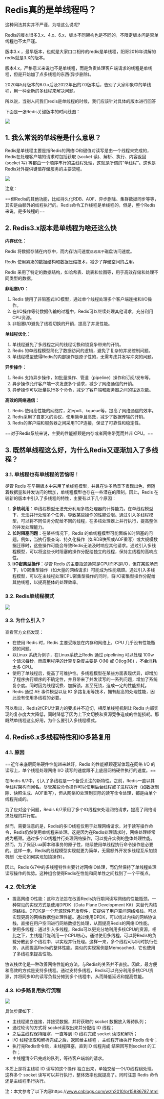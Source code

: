 # Redis真的是单线程吗？

这种问法其实并不严谨，为啥这么说呢?

Redis的版本很多3.x、4.x、6.x，版本不同架构也是不同的，不限定版本问是否单线程也不太严谨。

版本3.x ，最早版本，也就是大家口口相传的redis是单线程，阳哥2016年讲解的redis就是3.X的版本。 

版本4.x，严格意义来说也不是单线程，而是负责处理客户端请求的线程是单线程，但是开始加了点多线程的东西(异步删除)。

2020年5月版本的6.0.x后及2022年出的7.0版本后，告别了大家印象中的单线程，用一种全新的多线程来解决问题。

所以说，当别人问我们redis是单线程的时候，我们应该针对具体的版本进行回答

下面是一张Redis关键版本的时间线图：

![](D:\桌面\note\redis文章\images\525.7.png)

## 1. 我么常说的单线程是什么意思？

Redis是单线程主要是指Redis的网络IO和键值对读写是由一个线程来完成的，Redis在处理客户端的请求时包括获取 (socket 读)、解析、执行、内容返回 (socket 写) 等都由一个顺序串行的主线程处理，这就是所谓的“单线程”。这也是Redis对外提供键值存储服务的主要流程。

![](D:\桌面\note\redis文章\images\525.8.png)

注意：

==但Redis的其他功能，比如持久化RDB、AOF、异步删除、集群数据同步等等，其实是由额外的线程执行的。Redis命令工作线程是单线程的，但是，整个Redis来说，是多线程的==

## 2. Redis3.x版本是单线程为啥还这么快

**内存优化：**

Redis 将数据存储在内存中，而内存访问速度`远远高于`磁盘访问速度。

Redis 使用紧凑的数据结构和数据压缩技术，减少了存储空间的占用。

Redis 采用了特定的数据结构，如哈希表、跳表和位图等，用于高效存储和处理不同类型的数据。

**非阻塞I/O：**

1. Redis 使用了非阻塞式I/O模型，通过单个线程处理多个客户端连接和I/O操作。
2. 在I/O操作等待数据传输的过程中，Redis可以继续处理其他请求，充分利用CPU资源。
3. 非阻塞I/O避免了线程切换的开销，提高了并发性能。

**单线程优化：**

1. 单线程避免了多线程之间的线程切换和锁竞争带来的开销。
2. Redis 的单线程模型简化了数据访问的逻辑，避免了复杂的并发控制问题。
3. 单线程模型使得Redis的内部操作是原子性的，无需考虑并发写冲突的问题。

**异步操作：**

1. Redis 支持异步操作，如批量操作、管道（pipeline）操作和订阅/发布等。
2. 异步操作允许客户端一次发送多个请求，减少了网络通信的开销。
3. 异步操作可以批量执行多个命令，减少了客户端和服务器之间的往返次数。

**高效的网络通信：**

1. Redis 使用高性能的网络库，如epoll、kqueue等，提高了网络通信的效率。
2. Redis采用了自定义的协议，使用简单且高效，减少了数据传输的开销。
3. Redis的客户端和服务器之间采用TCP连接，保证了可靠性和稳定性。

==对于Redis系统来说，主要的性能瓶颈是内存或者网络带宽而并非 CPU。==

## 3. 既然单线程这么好，为什么Redis又逐渐加入了多线程？

### 3.1. 单线程也有单线程的苦恼呀！

尽管 Redis 在早期版本中采用了单线程模型，并且在许多场景下表现出色，但随着数据量和并发访问的增加，单线程模型也存在一些潜在的限制。因此，Redis 在较新的版本中引入了多线程的特性，主要有以下几个原因：

1. **多核利用**：单线程模型无法充分利用多核处理器的计算能力。在单线程模型下，无法并行处理多个任务，导致某些操作的性能受限。通过引入多线程模型，可以将不同任务分配给不同的线程，在多核处理器上并行执行，提高整体的并发处理能力。
2. **长时阻塞问题**：在某些情况下，Redis 的单线程模型可能面临长时阻塞的问题。例如，当执行慢查询、持久化操作（如RDB快照或AOF重写）或大规模数据迁移时，这些操作可能会导致Redis无法及时响应其他请求。通过引入多线程模型，可以将这些长时阻塞的操作分配给独立的线程，保持主线程的高响应性。
3. **I/O密集型操作**：尽管 Redis 的主要瓶颈通常是CPU而不是I/O，但在某些场景下，I/O密集型操作（如大量的网络请求）可能成为性能瓶颈。通过引入多线程模型，可以在主线程处理CPU密集型操作的同时，将I/O密集型操作分配给其他线程，以提高整体的处理效率。

### 3.2. Redis单线程模式

![](D:\桌面\note\redis文章\images\525.10.png)

### 3.3. 为什么引入？

查看官方文档发现：

- 在使用 Redis 时，Redis 主要受限是在内存和网络上，CPU 几乎没有性能瓶颈的问题。
- 以Linux 系统为例子，在Linux系统上Redis 通过 pipelining 可以处理 100w 个请求每秒，而应用程序的计算复杂度主要是 O(N) 或 O(log(N)) ，不会消耗太多 CPU。
- 使用了单线程后，提高了可维护性。多线程模型在某些方面表现优异，却增加了程序执行顺序的不确定性，并且带来了并发读写的一系列问题，增加了系统复杂度。同时因为线程切换、加解锁，甚至死锁，造成一定的性能损耗。
- Redis 通过 AE 事件模型以及 IO 多路复用等技术，拥有超高的处理性能，因此没有使用多线程的必要。

可以看出，Redis对CPU计算力的要求并不迫切，相反单线程机制让 Redis 内部实现的复杂度大大降低，同时降低了因为上下文切换和资源竞争造成的性能损耗。那既然单线程这么好用，为什么要引入多线程模式。

## 4. Redis6.x多线程特性和IO多路复用

### 4.1. 原因

==近年来底层网络硬件性能越来越好，Redis 的性能瓶颈逐渐体现在网络 I/O 的读写上，单个线程处理网络 I/O 读写的速度跟不上底层网络硬件执行的速度。==

在Redis 6/7中，引入了多线程是一个备受关注的新特性。之前，Redis一直以其单线程架构而闻名。尽管某些命令操作可以使用后台线程或子进程执行（如数据删除、快照生成、AOF重写），但从网络IO处理到实际的读写命令处理，都是由单个线程完成的。

为了应对这个问题，Redis 6/7采用了多个IO线程来处理网络请求，提高了网络请求处理的并行度。

然而，需要注意的是，Redis的多IO线程仅用于处理网络请求，对于读写操作命令，Redis仍然使用单线程来处理。这是因为在Redis处理请求时，网络处理经常成为瓶颈。通过多个IO线程并行处理网络操作，可以提升实例的整体处理性能。然而，为了保证Lua脚本和事务的原子性，继续使用单线程执行命令操作是必要的。这样一来，Redis的线程模型实现就更为简单，无需额外开发多线程互斥加锁机制（无论如何实现加锁操作）。

因此，Redis 6/7中的多线程特性主要针对网络IO处理，而仍然保持了单线程处理读写操作的优势。这种组合使得Redis在性能和简单性之间找到了一个平衡点。

### 4.2. 优化方法

- 提高网络IO性能：这种方法旨在改善Redis执行期间读写网络的性能瓶颈。一种常见的实现方式是使用DPDK（Data Plane Development Kit）来替代内核网络栈。DPDK是一个开源软件开发套件，它提供了用户空间网络堆栈，可以实现更高的网络数据包处理性能。通过使用DPDK，可以绕过内核的网络协议栈，直接在用户空间进行网络数据包处理，从而提高Redis的网络IO性能。
- 使用多线程：通过引入多线程，Redis可以更充分地利用多核CPU的资源。相比之下，主线程只能利用一个CPU核心。通过使用多线程，可以将Redis的负载分散到多个线程中，以实现并行处理。这样一来，多个线程可以同时执行任务，从而提高Redis的整体性能。类似的实现案例是Memcached，它也使用了多线程来提高性能。

协议栈优化是一种改善网络性能的方法，与Redis的关系并不直接。因此，最方便和高效的方式是支持多线程。通过支持多线程，Redis可以充分利用多核CPU资源，并将同步IO的读写负载分摊到多个线程中，从而降低延迟和提高性能。

### 4.3. IO多路复用执行流程

![](D:\桌面\note\redis文章\images\525.9.png)

具体步骤如下：

- 主线程建立连接，并接受数据，并将获取的 socket 数据放入等待队列；
- 通过轮询的方式将 socket读取出来并分配给 IO 线程；
- 之后主线程保持阻塞，一直等到 IO 线程完成 socket 读取和解析；
- I/O 线程读取和解析完成之后，返回给主线程 ，主线程开始执行 Redis 命令；
- 执行完Redis命令后，主线程阻塞，直到IO 线程完成 结果回写到socket 的工作；
- 主线程清空已完成的队列，等待客户端新的请求。

本质上是将主线程 IO 读写的这个操作 独立出来，单独交给一个I/O线程组处理。
这样多个 socket 读写可以并行执行，整体效率也就提高了。同时注意 Redis 命令还是主线程串行执行。



注：本文参考了以下内容https://www.cnblogs.com/wzh2010/p/15886787.html